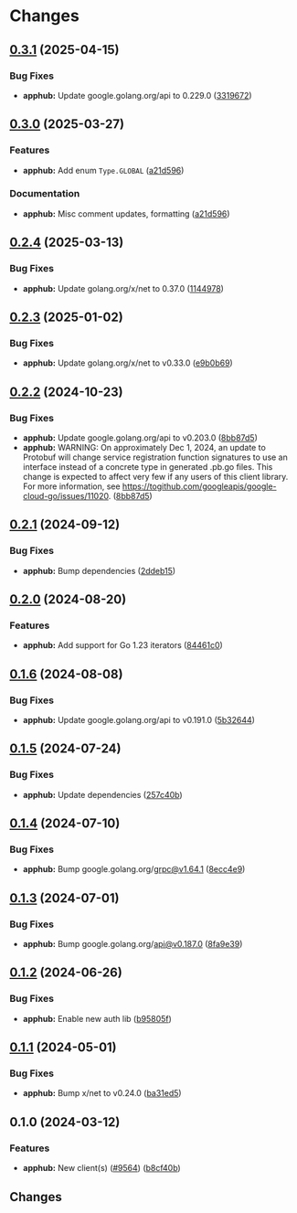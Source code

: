 # Changes

## [0.3.1](https://github.com/googleapis/google-cloud-go/compare/apphub/v0.3.0...apphub/v0.3.1) (2025-04-15)


### Bug Fixes

* **apphub:** Update google.golang.org/api to 0.229.0 ([3319672](https://github.com/googleapis/google-cloud-go/commit/3319672f3dba84a7150772ccb5433e02dab7e201))

## [0.3.0](https://github.com/googleapis/google-cloud-go/compare/apphub/v0.2.4...apphub/v0.3.0) (2025-03-27)


### Features

* **apphub:** Add enum `Type.GLOBAL` ([a21d596](https://github.com/googleapis/google-cloud-go/commit/a21d5965fa3f4322da9563425350ba1079279d5a))


### Documentation

* **apphub:** Misc comment updates, formatting ([a21d596](https://github.com/googleapis/google-cloud-go/commit/a21d5965fa3f4322da9563425350ba1079279d5a))

## [0.2.4](https://github.com/googleapis/google-cloud-go/compare/apphub/v0.2.3...apphub/v0.2.4) (2025-03-13)


### Bug Fixes

* **apphub:** Update golang.org/x/net to 0.37.0 ([1144978](https://github.com/googleapis/google-cloud-go/commit/11449782c7fb4896bf8b8b9cde8e7441c84fb2fd))

## [0.2.3](https://github.com/googleapis/google-cloud-go/compare/apphub/v0.2.2...apphub/v0.2.3) (2025-01-02)


### Bug Fixes

* **apphub:** Update golang.org/x/net to v0.33.0 ([e9b0b69](https://github.com/googleapis/google-cloud-go/commit/e9b0b69644ea5b276cacff0a707e8a5e87efafc9))

## [0.2.2](https://github.com/googleapis/google-cloud-go/compare/apphub/v0.2.1...apphub/v0.2.2) (2024-10-23)


### Bug Fixes

* **apphub:** Update google.golang.org/api to v0.203.0 ([8bb87d5](https://github.com/googleapis/google-cloud-go/commit/8bb87d56af1cba736e0fe243979723e747e5e11e))
* **apphub:** WARNING: On approximately Dec 1, 2024, an update to Protobuf will change service registration function signatures to use an interface instead of a concrete type in generated .pb.go files. This change is expected to affect very few if any users of this client library. For more information, see https://togithub.com/googleapis/google-cloud-go/issues/11020. ([8bb87d5](https://github.com/googleapis/google-cloud-go/commit/8bb87d56af1cba736e0fe243979723e747e5e11e))

## [0.2.1](https://github.com/googleapis/google-cloud-go/compare/apphub/v0.2.0...apphub/v0.2.1) (2024-09-12)


### Bug Fixes

* **apphub:** Bump dependencies ([2ddeb15](https://github.com/googleapis/google-cloud-go/commit/2ddeb1544a53188a7592046b98913982f1b0cf04))

## [0.2.0](https://github.com/googleapis/google-cloud-go/compare/apphub/v0.1.6...apphub/v0.2.0) (2024-08-20)


### Features

* **apphub:** Add support for Go 1.23 iterators ([84461c0](https://github.com/googleapis/google-cloud-go/commit/84461c0ba464ec2f951987ba60030e37c8a8fc18))

## [0.1.6](https://github.com/googleapis/google-cloud-go/compare/apphub/v0.1.5...apphub/v0.1.6) (2024-08-08)


### Bug Fixes

* **apphub:** Update google.golang.org/api to v0.191.0 ([5b32644](https://github.com/googleapis/google-cloud-go/commit/5b32644eb82eb6bd6021f80b4fad471c60fb9d73))

## [0.1.5](https://github.com/googleapis/google-cloud-go/compare/apphub/v0.1.4...apphub/v0.1.5) (2024-07-24)


### Bug Fixes

* **apphub:** Update dependencies ([257c40b](https://github.com/googleapis/google-cloud-go/commit/257c40bd6d7e59730017cf32bda8823d7a232758))

## [0.1.4](https://github.com/googleapis/google-cloud-go/compare/apphub/v0.1.3...apphub/v0.1.4) (2024-07-10)


### Bug Fixes

* **apphub:** Bump google.golang.org/grpc@v1.64.1 ([8ecc4e9](https://github.com/googleapis/google-cloud-go/commit/8ecc4e9622e5bbe9b90384d5848ab816027226c5))

## [0.1.3](https://github.com/googleapis/google-cloud-go/compare/apphub/v0.1.2...apphub/v0.1.3) (2024-07-01)


### Bug Fixes

* **apphub:** Bump google.golang.org/api@v0.187.0 ([8fa9e39](https://github.com/googleapis/google-cloud-go/commit/8fa9e398e512fd8533fd49060371e61b5725a85b))

## [0.1.2](https://github.com/googleapis/google-cloud-go/compare/apphub/v0.1.1...apphub/v0.1.2) (2024-06-26)


### Bug Fixes

* **apphub:** Enable new auth lib ([b95805f](https://github.com/googleapis/google-cloud-go/commit/b95805f4c87d3e8d10ea23bd7a2d68d7a4157568))

## [0.1.1](https://github.com/googleapis/google-cloud-go/compare/apphub/v0.1.0...apphub/v0.1.1) (2024-05-01)


### Bug Fixes

* **apphub:** Bump x/net to v0.24.0 ([ba31ed5](https://github.com/googleapis/google-cloud-go/commit/ba31ed5fda2c9664f2e1cf972469295e63deb5b4))

## 0.1.0 (2024-03-12)


### Features

* **apphub:** New client(s) ([#9564](https://github.com/googleapis/google-cloud-go/issues/9564)) ([b8cf40b](https://github.com/googleapis/google-cloud-go/commit/b8cf40bcf6bd27744ce7f8f970896e68f4313f93))

## Changes
